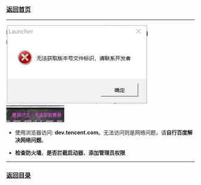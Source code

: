 
### [返回首页](./Home)


***


![](./jiaocheng3.png)
![](./jiaocheng4.jpg)


- 使用浏览器访问: **dev.tencent.com**。无法访问则是网络问题，请**自行百度解决网络问题**。

- **检查防火墙**，**是否拦截启动器**，**添加管理员权限**


***

### [返回目录](./常见问题指南)
